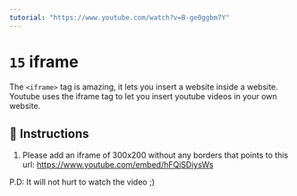 ```yaml
---
tutorial: "https://www.youtube.com/watch?v=B-ge0ggbm7Y"
---
```


# `15` iframe

The `<iframe>` tag is amazing, it lets you insert a website inside a website. Youtube uses the iframe tag to let you insert youtube videos in your own website.

## 📝 Instructions

1. Please add an iframe of 300x200 without any borders that points to this url:
https://www.youtube.com/embed/hFQiSDiysWs

P.D: It will not hurt to watch the video ;)

